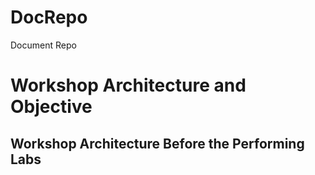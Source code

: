 # DocRepo
Document Repo

# Workshop Architecture and Objective
## Workshop Architecture Before the Performing Labs
